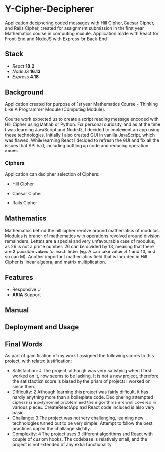 <!--
{
  "meta":
  {
    "type": "WebAppFULLSTACK",
    "ready": true,
    "version": "1.0.1",
    "main":
    [
      "Cryptography",
      "Ciphers"
    ],
    "tags":
    [
      "JavaScript",
      "CSS",
      "WebDevelopment",
      "NodeJS",
      "React",
      "UX",
      "GitHub",
      "FrontEnd",
      "BackEnd",
      "REST",
      "Express",
      "API",
      "Mathematics"
    ],
    "satisfaction": "4",
    "difficulty": "2",
    "challange": "3",
    "complexity": "4"
  }
}
-->

# Y-Cipher-Decipherer

Application deciphering coded messages with Hill Cipher, Caesar Cipher, and
Rails Cipher, created for assignment submission in the first year Mathematics
course in computing module. Application made with React for Front-End and NodeJS
with Express for Back-End

## Stack

- _React_ **18.2**
- _NodeJS_ **16.13**
- _Express_ **4.18**

## Background

Application created for purpose of 1st year Mathematics Course - Thinking Like A
Programmer Module (Computing Module).

Course work expected us to create a script reading message encoded with Hill
Cipher using Matlab or Python. For personal curiosity, and as at the time I was
learning JavaScript and NodeJS, I decided to implement an app using these
technologies. Initially I also created GUI in vanilla JavaScript, which was
flawed. While learning React I decided to refresh the GUI and fix all the issues
that API had, including bottling up code and reducing operation count.

### Ciphers

Application can decipher selection of Ciphers:

- Hill Cipher

- Caesar Cipher

- Rails Cipher

## Mathematics

Mathematics behind the hill cipher revolve around mathematics of modulus.
Modulus is branch of mathematics with operations revolved around division
remainders. Letters are a special and very unfavourable case of modulus, as 26
is not a prime number. 26 can be divided by 13, meaning that there are 2
possible values for each letter (eg. A can take value of 1 and 13, and so can
M). Another important mathematics field that is included in Hill Cipher is
linear algebra, and matrix multiplication.

## Features

- Responsive UI
- **ARIA** Support

## Manual

## Deployment and Usage

## Final Words

As part of gamification of my work I assigned the following scores to this
project, with related justification:

- Satisfaction: 4 The project, although was very satisfying when I first worked
  on it, now seems to be lacking. It is not a new project, therefore the
  satisfaction score is biased by the prism of projects I worked on since then.
- Difficulty: 2 Although learning this project was fairly difficult, it has
  hardly anything more than a boilerplate code. Deciphering attempted ciphers is
  a polynomial problem and the algorithms are well covered in various pieces.
  CreateReactApp and React code included is also very basic.
- Challange: 3 The project was not very challenging, learning new technologies
  turned out to be very simple. Attempt to follow the best practices upped the
  challange slightly.
- Complexity: 4 The project uses 3 different algorithms and React with couple of
  custom hooks. The codebase is relatively small, and the project is not
  extended of any extra functionality.
